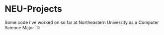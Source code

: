 # NEU-Projects
Some code i've worked on so far at Northeastern University as a Computer Science Major :D
